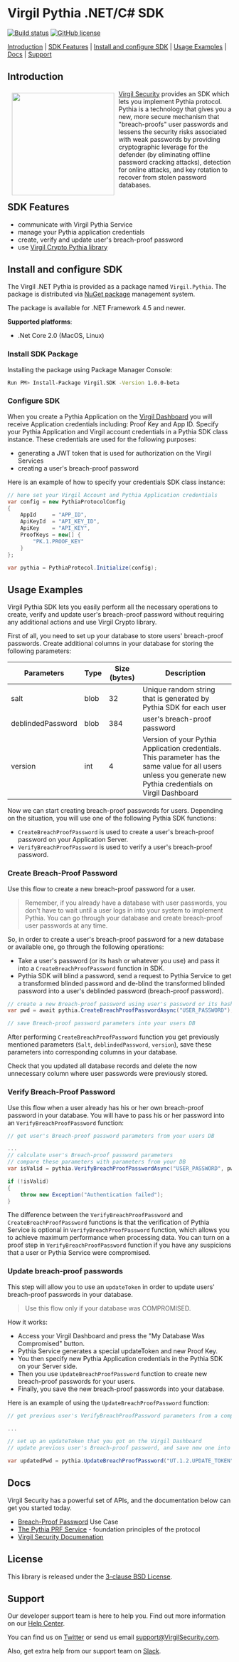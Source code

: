 # Virgil Pythia .NET/C# SDK
[![Build status]()]() 
[![GitHub license](https://img.shields.io/badge/license-BSD%203--Clause-blue.svg)](https://github.com/VirgilSecurity/virgil/blob/master/LICENSE)


[Introduction](#introduction) | [SDK Features](#sdk-features) | [Install and configure SDK](#install-and-configure-sdk) | [Usage Examples](#usage-examples) | [Docs](#docs) | [Support](#support)

## Introduction

<a href="https://developer.virgilsecurity.com/docs"><img width="230px" src="https://cdn.virgilsecurity.com/assets/images/github/logos/virgil-logo-red.png" align="left" hspace="10" vspace="6"></a>[Virgil Security](https://virgilsecurity.com) provides an SDK which lets you implement Pythia protocol. 
Pythia is a technology that gives you a new, more secure mechanism that "breach-proofs" user passwords and lessens the security risks associated with weak passwords by providing cryptographic leverage for the defender (by eliminating offline password cracking attacks), detection for online attacks, and key rotation to recover from stolen password databases.

## SDK Features
- communicate with Virgil Pythia Service
- manage your Pythia application credentials
- create, verify and update user's breach-proof password
- use [Virgil Crypto Pythia library][_virgil_crypto_pythia]

## Install and configure SDK

The Virgil .NET Pythia is provided as a package named `Virgil.Pythia`. The package is distributed via [NuGet package](https://docs.microsoft.com/en-us/nuget/quickstart/use-a-package) management system.

The package is available for .NET Framework 4.5 and newer.

**Supported platforms**:
- .Net Core 2.0 (MacOS, Linux)

### Install SDK Package

Installing the package using Package Manager Console:

```bash
Run PM> Install-Package Virgil.SDK -Version 1.0.0-beta
```

### Configure SDK

When you create a Pythia Application on the [Virgil Dashboard](_dashboard) you will receive Application credentials including: Proof Key and App ID. Specify your Pythia Application and Virgil account credentials in a Pythia SDK class instance.
These credentials are used for the following purposes:
- generating a JWT token that is used for authorization on the Virgil Services
- creating a user's breach-proof password

Here is an example of how to specify your credentials SDK class instance:
```cs
// here set your Virgil Account and Pythia Application credentials
var config = new PythiaProtocolConfig
{
    AppId     = "APP_ID",
    ApiKeyId  = "API_KEY_ID",
    ApiKey    = "API_KEY",
    ProofKeys = new[] {
        "PK.1.PROOF_KEY"
    }
};

var pythia = PythiaProtocol.Initialize(config);
```


## Usage Examples

Virgil Pythia SDK lets you easily perform all the necessary operations to create, verify and update user's breach-proof password without requiring any additional actions and use Virgil Crypto library.

First of all, you need to set up your database to store users' breach-proof passwords. Create additional columns in your database for storing the following parameters:
<table class="params">
<thead>
		<tr>
			<th>Parameters</th>
			<th>Type</th>
			<th>Size (bytes)</th>
			<th>Description</th>
		</tr>
</thead>

<tbody>
<tr>
	<td>salt</td>
	<td>blob</td>
	<td>32</td>
	<td> Unique random string that is generated by Pythia SDK for each user</td>
</tr>

<tr>
	<td>deblindedPassword</td>
	<td>blob </td>
	<td>384 </td>
	<td>user's breach-proof password</td>
</tr>

<tr>
	<td>version</td>
	<td>int </td>
	<td>4 </td>
	<td>Version of your Pythia Application credentials. This parameter has the same value for all users unless you generate new Pythia credentials on Virgil Dashboard</td>
</tr>

</tbody>
</table>

Now we can start creating breach-proof passwords for users. Depending on the situation, you will use one of the following Pythia SDK functions:
- `CreateBreachProofPassword` is used to create a user's breach-proof password on your Application Server.
- `VerifyBreachProofPassword` is used to verify a user's breach-proof password.

### Create Breach-Proof Password

Use this flow to create a new breach-proof password for a user.

> Remember, if you already have a database with user passwords, you don't have to wait until a user logs in into your system to implement Pythia. You can go through your database and create breach-proof user passwords at any time.

So, in order to create a user's breach-proof password for a new database or available one, go through the following operations:
- Take a user's password (or its hash or whatever you use) and pass it into a `CreateBreachProofPassword` function in SDK.
- Pythia SDK will blind a password, send a request to Pythia Service to get a transformed blinded password and de-blind the transformed blinded password into a user's deblinded password (breach-proof password).

```cs
// create a new Breach-proof password using user's password or its hash
var pwd = await pythia.CreateBreachProofPasswordAsync("USER_PASSWORD");

// save Breach-proof password parameters into your users DB
```

After performing `CreateBreachProofPassword` function you get previously mentioned parameters (`Salt`, `deblindedPassword`, `version`), save these parameters into corresponding columns in your database.

Check that you updated all database records and delete the now unnecessary column where user passwords were previously stored.

### Verify Breach-Proof Password

Use this flow when a user already has his or her own breach-proof password in your database. You will have to pass his or her password into an `VerifyBreachProofPassword` function:

```cs
// get user's Breach-proof password parameters from your users DB

...
// calculate user's Breach-proof password parameters
// compare these parameters with parameters from your DB
var isValid = pythia.VerifyBreachProofPasswordAsync("USER_PASSWORD", pwd);

if (!isValid) 
{
    throw new Exception("Authentication failed");
}
```

The difference between the `VerifyBreachProofPassword` and `CreateBreachProofPassword` functions is that the verification of Pythia Service is optional in `VerifyBreachProofPassword` function, which allows you to achieve maximum performance when processing data. You can turn on a proof step in `VerifyBreachProofPassword` function if you have any suspicions that a user or Pythia Service were compromised.

### Update breach-proof passwords

This step will allow you to use an `updateToken` in order to update users' breach-proof passwords in your database.

> Use this flow only if your database was COMPROMISED.

How it works:
- Access your Virgil Dashboard and press the "My Database Was Compromised" button.
- Pythia Service generates a special updateToken and new Proof Key.
- You then specify new Pythia Application credentials in the Pythia SDK on your Server side.
- Then you use `UpdateBreachProofPassword` function to create new breach-proof passwords for your users.
- Finally, you save the new breach-proof passwords into your database.

Here is an example of using the `UpdateBreachProofPassword` function:
```cs
// get previous user's VerifyBreachProofPassword parameters from a compromised DB

...

// set up an updateToken that you got on the Virgil Dashboard
// update previous user's Breach-proof password, and save new one into your DB

var updatedPwd = pythia.UpdateBreachProofPassword("UT.1.2.UPDATE_TOKEN", pwd);
```

## Docs
Virgil Security has a powerful set of APIs, and the documentation below can get you started today.

* [Breach-Proof Password][_pythia_use_case] Use Case
* [The Pythia PRF Service](https://eprint.iacr.org/2015/644.pdf) - foundation principles of the protocol
* [Virgil Security Documenation][_documentation]

## License

This library is released under the [3-clause BSD License](LICENSE.md).

## Support
Our developer support team is here to help you. Find out more information on our [Help Center](https://help.virgilsecurity.com/).

You can find us on [Twitter](https://twitter.com/VirgilSecurity) or send us email support@VirgilSecurity.com.

Also, get extra help from our support team on [Slack](https://virgilsecurity.slack.com/join/shared_invite/enQtMjg4MDE4ODM3ODA4LTc2OWQwOTQ3YjNhNTQ0ZjJiZDc2NjkzYjYxNTI0YzhmNTY2ZDliMGJjYWQ5YmZiOGU5ZWEzNmJiMWZhYWVmYTM).

[_virgil_crypto_pythia]: https://github.com/VirgilSecurity/pythia
[_pythia_use_case]: https://developer.virgilsecurity.com/docs/cs/use-cases/v5/breach-proof-password
[_documentation]: https://developer.virgilsecurity.com/
[_dashboard]: https://dashboard.virgilsecurity.com/
